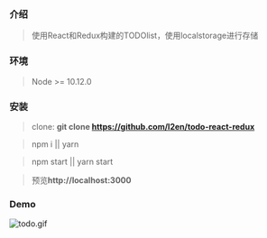 ### 介绍
>使用React和Redux构建的TODOlist，使用localstorage进行存储

### 环境
> Node >= 10.12.0


### 安装 
> clone: **git clone https://github.com/l2en/todo-react-redux**

> npm i || yarn

> npm start || yarn start

>预览**http://localhost:3000**

### Demo
![todo.gif](https://upload-images.jianshu.io/upload_images/9899783-95b9a119d8ff7719.gif?imageMogr2/auto-orient/strip)
